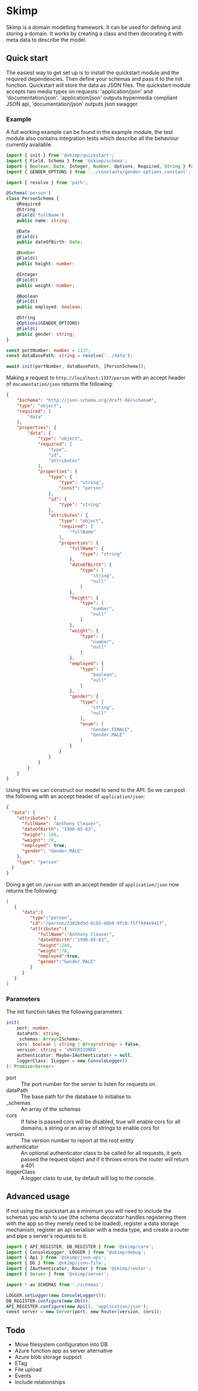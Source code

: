 # Skimp

Skimp is a domain modelling framework. It can be used for defining and storing a domain. It works by creating a class and then decorating it with meta data to describe the model.

## Quick start

The easiest way to get set up is to install the quickstart module and the required dependencies. Then define your schemas and pass it to the init function. Quickstart will store the data as JSON files. The quickstart module accepts two media types on requests: 'application/json' and 'documentation/json'. 'application/json' outputs hypermedia compliant JSON api, 'documentation/json' outputs json swagger.

### Example

A full working example can be found in the example module, the test module also contains integration tests which describe all the behaviour currently available.

```typescript
import { init } from '@skimp/quickstart';
import { Field, Schema } from '@skimp/schema';
import { Boolean, Date, Integer, Number, Options, Required, String } from '@skimp/validation';
import { GENDER_OPTIONS } from '../constants/gender-options.constant';

import { resolve } from 'path';

@Schema('person')
class PersonSchema {
    @Required
    @String
    @Field('fullName')
    public name: string;

    @Date
    @Field()
    public dateOfBirth: Date;

    @Number
    @Field()
    public height: number;

    @Integer
    @Field()
    public weight: number;

    @Boolean
    @Field()
    public employed: boolean;

    @String
    @Options(GENDER_OPTIONS)
    @Field()
    public gender: string;
}

const portNumber: number = 1337;
const dataBasePath: string = resolve('../data');

await init(portNumber, dataBasePath, [PersonSchema]);
```

Making a request to `http://localhost:1337/person` with an accept header of `documentation/json` returns the following:

```json
{
    "$schema": "http://json-schema.org/draft-04/schema#",
    "type": "object",
    "required": [
        "data"
    ],
    "properties": {
        "data": {
            "type": "object",
            "required": [
                "type",
                "id",
                "attributes"
            ],
            "properties": {
                "type": {
                    "type": "string",
                    "const": "person"
                },
                "id": {
                    "type": "string"
                },
                "attributes": {
                    "type": "object",
                    "required": [
                        "fullName"
                    ],
                    "properties": {
                        "fullName": {
                            "type": "string"
                        },
                        "dateOfBirth": {
                            "type": [
                                "string",
                                "null"
                            ]
                        },
                        "height": {
                            "type": [
                                "number",
                                "null"
                            ]
                        },
                        "weight": {
                            "type": [
                                "number",
                                "null"
                            ]
                        },
                        "employed": {
                            "type": [
                                "boolean",
                                "null"
                            ]
                        },
                        "gender": {
                            "type": [
                                "string",
                                "null"
                            ],
                            "enum": [
                                "Gender.FEMALE",
                                "Gender.MALE"
                            ]
                        }
                    }
                }
            }
        }
    }
}
```

Using this we can construct our model to send to the API. So we can post the following with an accept header of `application/json`:

```json
{
  "data": {
    "attributes": {
      "fullName": "Anthony Cleaver",
      "dateOfBirth": "1990-05-03",
      "height": 180,
      "weight": 78,
      "employed": true,
      "gender": "Gender.MALE"
    },
    "type": "person"
  }
}
```

Doing a get on `/person` with an accept header of `application/json` now returns the following:

```json
[
   {
      "data":{
         "type":"person",
         "id":"/person/23826d5d-0cb5-4db8-9fc0-f5ff944e941f",
         "attributes":{
            "fullName":"Anthony Cleaver",
            "dateOfBirth":"1990-05-03",
            "height":180,
            "weight":78,
            "employed":true,
            "gender":"Gender.MALE"
         }
      }
   }
]
```

### Parameters

The init function takes the following parameters

```typescript
init(
    port: number,
    dataPath: string,
    _schemas: Array<ISchema>,
    cors: boolean | string | Array<string> = false,
    version: string = 'UNVERSIONED',
    authenticator: Maybe<IAuthenticator> = null,
    loggerClass: ILogger = new ConsoleLogger()
): Promise<Server>
```

<dl>
<dt>port</dt>
<dd>The port number for the server to listen for requests on.</dd>
<dt>dataPath</dt>
<dd>The base path for the database to initialise to.</dd>
<dt>_schemas</dt>
<dd>An array of the schemas</dd>
<dt>cors</dt>
<dd>If false is passed cors will be disabled, true will enable cors for all domains, a string or an array of strings to enable cors for</dd>
<dt>version</dt>
<dd>The version number to report at the root entity</dd>
<dt>authenticator</dt>
<dd>An optional authenticator class to be called for all requests, it gets passed the request object and if it throws errors the router will return a 401</dd>
<dt>loggerClass</dt>
<dd>A logger class to use, by default will log to the console.</dd>
</dl>

## Advanced usage

If not using the quickstart as a minimum you will need to include the schemas you wish to use (the schema decorator handles registering them with the app so they merely need to be loaded), register a data storage mechanism, register an api serialiser with a media type, and create a router and pipe a server's requests to it.

```javascript
import { API_REGISTER, DB_REGISTER } from '@skimp/core';
import { ConsoleLogger, LOGGER } from '@skimp/debug';
import { Api } from '@skimp/json-api';
import { Db } from '@skimp/json-file';
import { IAuthenticator, Router } from '@skimp/router';
import { Server } from '@skimp/server';

import * as SCHEMAS from './schemas';

LOGGER.setLogger(new ConsoleLogger());
DB_REGISTER.configure(new Db());
API_REGISTER.configure(new Api(), 'application/json');
const server = new Server(port, new Router(version, cors));
```

## Todo

- Move filesystem configuration into DB
- Azure function app as server alternative
- Azure blob storage support
- ETag
- File upload
- Events
- Include relationships
